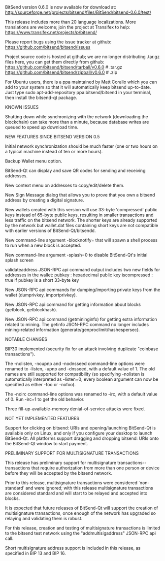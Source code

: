 BitSend version 0.6.0 is now available for download at:
http://sourceforge.net/projects/bitsend/files/BitSend/bitsend-0.6.0/test/

This release includes more than 20 language localizations.
More translations are welcome; join the
project at Transifex to help:
https://www.transifex.net/projects/p/bitsend/

Please report bugs using the issue tracker at github:
https://github.com/bitsend/bitsend/issues

Project source code is hosted at github; we are no longer
distributing .tar.gz files here, you can get them
directly from github:
https://github.com/bitsend/bitsend/tarball/v0.6.0  # .tar.gz
https://github.com/bitsend/bitsend/zipball/v0.6.0  # .zip

For Ubuntu users, there is a ppa maintained by Matt Corallo which
you can add to your system so that it will automatically keep
bitsend up-to-date.  Just type
sudo apt-add-repository ppa:bitsend/bitsend
in your terminal, then install the bitsend-qt package.


KNOWN ISSUES

Shutting down while synchronizing with the network
(downloading the blockchain) can take more than a minute,
because database writes are queued to speed up download
time.


NEW FEATURES SINCE BITSEND VERSION 0.5

Initial network synchronization should be much faster
(one or two hours on a typical machine instead of ten or more
hours).

Backup Wallet menu option.

BitSend-Qt can display and save QR codes for sending
and receiving addresses.

New context menu on addresses to copy/edit/delete them.

New Sign Message dialog that allows you to prove that you
own a bitsend address by creating a digital
signature.

New wallets created with this version will
use 33-byte 'compressed' public keys instead of
65-byte public keys, resulting in smaller
transactions and less traffic on the bitsend
network. The shorter keys are already supported
by the network but wallet.dat files containing
short keys are not compatible with earlier
versions of BitSend-Qt/bitsendd.

New command-line argument -blocknotify=<command>
that will spawn a shell process to run <command> 
when a new block is accepted.

New command-line argument -splash=0 to disable
BitSend-Qt's initial splash screen

validateaddress JSON-RPC api command output includes
two new fields for addresses in the wallet:
pubkey : hexadecimal public key
iscompressed : true if pubkey is a short 33-byte key

New JSON-RPC api commands for dumping/importing
private keys from the wallet (dumprivkey, importprivkey).

New JSON-RPC api command for getting information about
blocks (getblock, getblockhash).

New JSON-RPC api command (getmininginfo) for getting
extra information related to mining. The getinfo
JSON-RPC command no longer includes mining-related
information (generate/genproclimit/hashespersec).



NOTABLE CHANGES

BIP30 implemented (security fix for an attack involving
duplicate "coinbase transactions").

The -nolisten, -noupnp and -nodnsseed command-line
options were renamed to -listen, -upnp and -dnsseed,
with a default value of 1. The old names are still
supported for compatibility (so specifying -nolisten
is automatically interpreted as -listen=0; every
boolean argument can now be specified as either
-foo or -nofoo).

The -noirc command-line options was renamed to
-irc, with a default value of 0. Run -irc=1 to
get the old behavior.

Three fill-up-available-memory denial-of-service
attacks were fixed.


NOT YET IMPLEMENTED FEATURES

Support for clicking on bitsend: URIs and
opening/launching BitSend-Qt is available only on Linux,
and only if you configure your desktop to launch
BitSend-Qt. All platforms support dragging and dropping
bitsend: URIs onto the BitSend-Qt window to start
payment.


PRELIMINARY SUPPORT FOR MULTISIGNATURE TRANSACTIONS

This release has preliminary support for multisignature
transactions-- transactions that require authorization
from more than one person or device before they
will be accepted by the bitsend network.

Prior to this release, multisignature transactions
were considered 'non-standard' and were ignored;
with this release multisignature transactions are
considered standard and will start to be relayed
and accepted into blocks.

It is expected that future releases of BitSend-Qt
will support the creation of multisignature transactions,
once enough of the network has upgraded so relaying
and validating them is robust.

For this release, creation and testing of multisignature
transactions is limited to the bitsend test network using
the "addmultisigaddress" JSON-RPC api call.

Short multisignature address support is included in this
release, as specified in BIP 13 and BIP 16.
